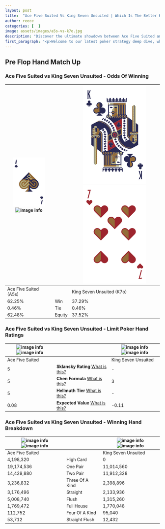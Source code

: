 ```yaml
---
layout: post
title:  "Ace Five Suited Vs King Seven Unsuited | Which Is The Better Hand In Poker? A Complete Guide"
author: reece
categories: [  ]
image: assets/images/a5s-vs-k7o.jpg
description: "Discover the ultimate showdown between Ace Five Suited and King Seven Unsuited in poker! Uncover the odds, strategies, and scenarios where one hand triumphs over the other. Get ready to up your poker game with this thrilling analysis."
first_paragraph: "<p>Welcome to our latest poker strategy deep dive, where we're pitting two distinct hands against each other in a high-stakes showdown: Ace Five Suited vs King Seven Unsuited.</p><p>In the dynamic world of poker, every decision counts, and knowing which hand holds the upper hand is key to your success at the table.</p><p>In this article, we'll dissect these two hands, explore the scenarios where one dominates the other, and equip you with the knowledge to make strategic choices that can tip the odds in your favor.</p><p>Get ready to unravel the intriguing dynamics of these poker hands and elevate your game to new heights.</p>"
---
```




[comment]: # (sp0)

## Pre Flop Hand Match Up

<div class="table hand-ratings" markdown="1"> 



### Ace Five Suited vs King Seven Unsuited - Odds Of Winning


    
| ![image info](assets/images/hand1/A.png) ![image info](assets/images/hand1/5s.png) |  | ![image info](assets/images/hand2/K.png) ![image info](assets/images/hand2/7o.png) |
| -------- | -------- | -------- |
| Ace Five Suited (A5s) |  | King Seven Unsuited (K7o) |
| 62.25% | Win | 37.29% |
| 0.46% | Tie | 0.46% |
| 62.48% | Equity | 37.52% |




[comment]: # (sp1)



### Ace Five Suited vs King Seven Unsuited - Limit Poker Hand Ratings


    
| ![image info](https://www.riverpairs.com/assets/images/hand1/A.png) ![image info](https://www.riverpairs.com/assets/images/hand1/5s.png) |  | ![image info](https://www.riverpairs.com/assets/images/hand2/K.png) ![image info](https://www.riverpairs.com/assets/images/hand2/7o.png) |
| -------- | -------- | -------- |
| Ace Five Suited |  | King Seven Unsuited |
| 5 | **Sklansky Rating** [What is this?](/sklansky-rating-explained) | - |
| 5 | **Chen Formula** [What is this?](/chen-formula-explained) | 3 |
| 5 | **Hellmuth Tier** [What is this?](/Hellmuth-tier-explained) | - |
| 0.08 | **Expected Value** [What is this?](/expected-value-explained) | -0.11 |




[comment]: # (sp2)



### Ace Five Suited vs King Seven Unsuited - Winning Hand Breakdown


    
| ![image info](https://www.riverpairs.com/assets/images/hand1/A.png) ![image info](https://www.riverpairs.com/assets/images/hand1/5s.png) |  | ![image info](https://www.riverpairs.com/assets/images/hand2/K.png) ![image info](https://www.riverpairs.com/assets/images/hand2/7o.png) |
| -------- | -------- | -------- |
| Ace Five Suited |  | King Seven Unsuited |
| 4,198,320 | High Card | 0 |
| 19,174,536 | One Pair | 11,014,560 |
| 14,429,880 | Two Pair | 11,912,328 |
| 3,236,832 | Three Of A Kind | 2,398,896 |
| 3,176,496 | Straight | 2,133,936 |
| 5,008,740 | Flush | 1,315,260 |
| 1,769,472 | Full House | 1,770,048 |
| 112,752 | Four Of A Kind | 95,040 |
| 53,712 | Straight Flush | 12,432 |




[comment]: # (sp3)



</div>

[comment]: # (sp4)



[comment]: # (sp5)


